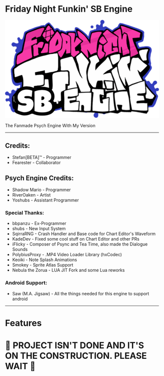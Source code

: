 # Friday Night Funkin' SB Engine
![sbenginelogo](https://raw.githubusercontent.com/StefanBETA2008/SB-Engine-Slike/main/Slike/SB%20Engine%20Slike/Picsart_22-09-03_14-11-52-190.png)

The Fanmade Psych Engine With My Version
_____________________________________

## Credits:
* Stefan[BETA]™ - Programmer
* Fearester - Collaborator

## Psych Engine Credits:
* Shadow Mario - Programmer
* RiverOaken - Artist
* Yoshubs - Assistant Programmer

### Special Thanks:
* bbpanzu - Ex-Programmer
* shubs - New Input System
* SqirraRNG - Crash Handler and Base code for Chart Editor's Waveform
* KadeDev - Fixed some cool stuff on Chart Editor and other PRs
* iFlicky - Composer of Psync and Tea Time, also made the Dialogue Sounds
* PolybiusProxy - .MP4 Video Loader Library (hxCodec)
* Keoiki - Note Splash Animations
* Smokey - Sprite Atlas Support
* Nebula the Zorua - LUA JIT Fork and some Lua reworks

### Android Support:
* Saw (M.A. Jigsaw) - All the things needed for this engine to support android
_____________________________________

# Features

# 🚧 PROJECT ISN'T DONE AND IT'S ON THE CONSTRUCTION. PLEASE WAIT 🚧
